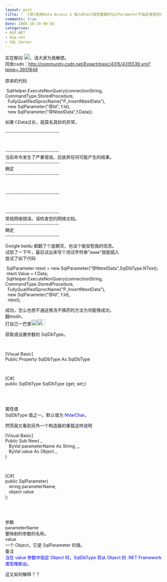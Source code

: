 ```yaml
---
layout: post
title: ! '[哭]使用Data Access 2 插入Ntext类型数据时SqlParameter不指定类型的问题 ， ，请为我解惑'
comments: true
date: 2005-10-10 00:58
categories:
- ASP.NET
- Asp.net
- SQL Server
---
```


<p>实在郁闷 <img height="19" src="/images/hbz_images/0a603e93-b2ed-47bf-86c0-ebbf83a0f832.png3" width="19" border="0">，请大家为我解惑。<br />同发csdn：<a href="http://community.csdn.net/Expert/topic/4315/4315539.xml?temp=.3931848">http://community.csdn.net/Expert/topic/4315/4315539.xml?temp=.3931848</a><br /><br />原来的代码 <br /></p>
<p></p>
<div class="codeDiv"> SqlHelper.ExecuteNonQuery(connectionString, CommandType.StoredProcedure, <br />  FullyQualifiedSprocName("P_InsertNtextData"), <br />  new SqlParameter("@Id", f.Id),<br />  new SqlParameter("@NtextData",f.Data));<br />
</div>
<p>如果 f.Data过长，就莫名其妙的异常， <br /></p>
<p></p>
<div class="codeDiv">
<p>---------------------------</p>
<br /><p>---------------------------<br />当前命令发生了严重错误。应放弃任何可能产生的结果。<br />---------------------------<br />确定   <br />---------------------------</p>
<br /><p>---------------------------</p>
<br /><p>---------------------------<br />常规网络错误。请检查您的网络文档。<br />---------------------------<br />确定   <br />---------------------------<br /></p>
</div>
<p>Google baidu 都翻了个底朝天，也没个能安慰我的信息。<br />试验了一下午，最后试出来写个测试字符串"aaaa"就能插入<br />尝试了如下代码 <br /></p>
<p></p>
<div class="codeDiv"> SqlParameter ntext = new SqlParameter("@NtextData",SqlDbType.NText);<br /> ntext.Value = f.Data;<br /> SqlHelper.ExecuteNonQuery(connectionString, CommandType.StoredProcedure, <br />  FullyQualifiedSprocName("P_InsertNtextData"), <br />  new SqlParameter("@Id", f.Id),<br />  ntext);<br />
</div>
<p></p>
<p>成功，怎么也想不通这换汤不换药的方法为何能够成功，<br />翻msdn，<br />打自己一巴掌<img height="19" src="/images/hbz_images/0a603e93-b2ed-47bf-86c0-ebbf83a0f832.png4" width="19" border="0"><img height="20" src="/images/hbz_images/0a603e93-b2ed-47bf-86c0-ebbf83a0f832.png5" width="25" border="0"><br /></p>
<p></p>
<div class="codeDiv">获取或设置参数的 SqlDbType。 <br /><p></p>
<br /><p>[Visual Basic]<br />Public Property SqlDbType As SqlDbType</p>
<br /><p>[C#]<br />public SqlDbType SqlDbType {get; set;}</p>
<br /><p><br />属性值<br />SqlDbType 值之一。默认值为 <font color="#0000ff">NVarChar</font>。 </p>
</div>
<p></p>
<p>然而我又看到另外一个构造器的重载这样说明<br /></p>
<p></p>
<div class="codeDiv">[Visual Basic]<br />Public Sub New( _<br />   ByVal parameterName As String, _<br />   ByVal value As Object _<br />) <br /><p></p>
<br /><p>[C#]<br />public SqlParameter(<br />   string parameterName,<br />   object value<br />);</p>
<br /><p><br />参数<br />parameterName <br />要映射的参数的名称。 <br />value <br />一个 Object，它是 SqlParameter 的值。 <br />备注<br /><font color="#0000ff">当在 value 参数中指定 Object 时，SqlDbType 将从 Object 的 .NET Framework 类型推断出。</font></p>
</div>
<p></p>
<p>这又如何解释？？</p>				
